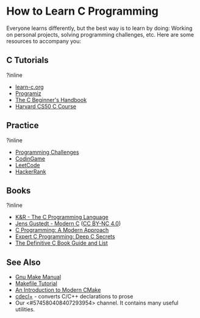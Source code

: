 # How to Learn C Programming

Everyone learns differently, but the best way is to learn by doing:
Working on personal projects, solving programming challenges, etc.
Here are some resources to accompany you:

## C Tutorials
?inline
- [learn-c.org](https://www.learn-c.org/)
- [Programiz](https://www.programiz.com/c-programming)
- [The C Beginner's Handbook](https://www.freecodecamp.org/news/the-c-beginners-handbook/)
- [Harvard CS50 C Course](http://cs50.edx.org/)

## Practice
?inline
- [Programming Challenges](https://discord.com/channels/331718482485837825/574580408407293954/668548805779652649)
- [CodinGame](https://www.codingame.com)
- [LeetCode](https://leetcode.com/)
- [HackerRank](https://www.hackerrank.com/)

## Books
?inline
- [K&R - The C Programming Language](https://www.amazon.com/Programming-Language-2nd-Brian-Kernighan/dp/0131103628)
- [Jens Gustedt - Modern C](https://hal.inria.fr/hal-02383654/document) ([CC BY-NC 4.0](https://creativecommons.org/licenses/by-nc/4.0/))
- [C Programming: A Modern Approach](https://www.amazon.com/dp/0393979504/)
- [Expert C Programming: Deep C Secrets](https://www.amazon.com/Expert-Programming-Peter-van-Linden/dp/0131774298)
- [The Definitive C Book Guide and List](https://stackoverflow.com/questions/562303/the-definitive-c-book-guide-and-list)

## See Also
- [Gnu Make Manual](https://www.gnu.org/software/make/manual/make.html)
- [Makefile Tutorial](https://makefiletutorial.com/)
- [An Introduction to Modern CMake](https://cliutils.gitlab.io/modern-cmake/)
- [cdecl+](https://eisenwave.github.io/cdecl-plus/) - converts C/C++ declarations to prose
- Our <#574580408407293954> channel. It contains many useful utilities.
